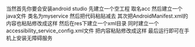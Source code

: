 当然首先你要会安装android studio
先建立一个空工程
取名acc
然后建立一个java文件
类名为myservice
然后把代码粘贴减去
其次把AndroidManifest.xml的内容也粘贴修改成这样
然后在res下建立一个xml目录
同时建立一个accessibility_service_config.xml文件
把内容粘贴修改成这样
最后运行即可在手机上安装无障碍服务
